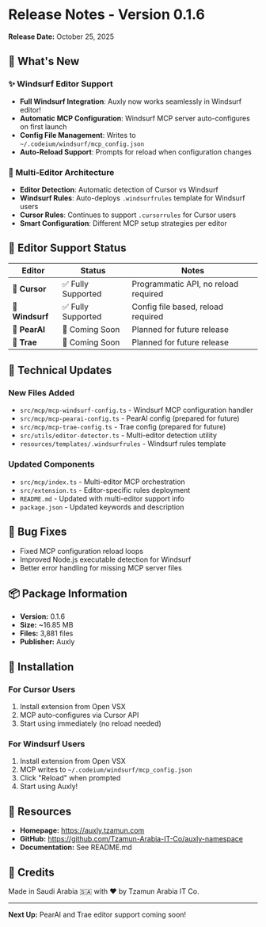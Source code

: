 # Release Notes - Version 0.1.6

**Release Date:** October 25, 2025

## 🎉 What's New

### ✨ Windsurf Editor Support
- **Full Windsurf Integration**: Auxly now works seamlessly in Windsurf editor!
- **Automatic MCP Configuration**: Windsurf MCP server auto-configures on first launch
- **Config File Management**: Writes to `~/.codeium/windsurf/mcp_config.json`
- **Auto-Reload Support**: Prompts for reload when configuration changes

### 🎯 Multi-Editor Architecture
- **Editor Detection**: Automatic detection of Cursor vs Windsurf
- **Windsurf Rules**: Auto-deploys `.windsurfrules` template for Windsurf users
- **Cursor Rules**: Continues to support `.cursorrules` for Cursor users
- **Smart Configuration**: Different MCP setup strategies per editor

## 📝 Editor Support Status

| Editor | Status | Notes |
|--------|--------|-------|
| **🎯 Cursor** | ✅ Fully Supported | Programmatic API, no reload required |
| **🌊 Windsurf** | ✅ Fully Supported | Config file based, reload required |
| **🍐 PearAI** | 🚧 Coming Soon | Planned for future release |
| **🚀 Trae** | 🚧 Coming Soon | Planned for future release |

## 🔧 Technical Updates

### New Files Added
- `src/mcp/mcp-windsurf-config.ts` - Windsurf MCP configuration handler
- `src/mcp/mcp-pearai-config.ts` - PearAI config (prepared for future)
- `src/mcp/mcp-trae-config.ts` - Trae config (prepared for future)
- `src/utils/editor-detector.ts` - Multi-editor detection utility
- `resources/templates/.windsurfrules` - Windsurf rules template

### Updated Components
- `src/mcp/index.ts` - Multi-editor MCP orchestration
- `src/extension.ts` - Editor-specific rules deployment
- `README.md` - Updated with multi-editor support info
- `package.json` - Updated keywords and description

## 🐛 Bug Fixes
- Fixed MCP configuration reload loops
- Improved Node.js executable detection for Windsurf
- Better error handling for missing MCP server files

## 📦 Package Information
- **Version:** 0.1.6
- **Size:** ~16.85 MB
- **Files:** 3,881 files
- **Publisher:** Auxly

## 🚀 Installation

### For Cursor Users
1. Install extension from Open VSX
2. MCP auto-configures via Cursor API
3. Start using immediately (no reload needed)

### For Windsurf Users
1. Install extension from Open VSX
2. MCP writes to `~/.codeium/windsurf/mcp_config.json`
3. Click "Reload" when prompted
4. Start using Auxly!

## 🔗 Resources
- **Homepage:** https://auxly.tzamun.com
- **GitHub:** https://github.com/Tzamun-Arabia-IT-Co/auxly-namespace
- **Documentation:** See README.md

## 🙏 Credits
Made in Saudi Arabia 🇸🇦 with ❤️ by Tzamun Arabia IT Co.

---

**Next Up:** PearAI and Trae editor support coming soon!


